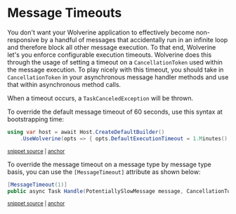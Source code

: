 # Message Timeouts

You don't want your Wolverine application to effectively become non-responsive by a handful of messages
that accidentally run in an infinite loop and therefore block all other message execution. To that end,
Wolverine let's you enforce configurable execution timeouts. Wolverine does this through the usage of
setting a timeout on a `CancellationToken` used within the message execution. To play nicely with this
timeout, you should take in `CancellationToken` in your asynchronous message handler methods and use that
within asynchronous method calls.

When a timeout occurs, a `TaskCanceledException` will be thrown.

To override the default message timeout of 60 seconds, use this syntax at bootstrapping time:

<!-- snippet: sample_set_default_timeout -->
<a id='snippet-sample_set_default_timeout'></a>
```cs
using var host = await Host.CreateDefaultBuilder()
    .UseWolverine(opts => { opts.DefaultExecutionTimeout = 1.Minutes(); }).StartAsync();
```
<sup><a href='https://github.com/JasperFx/alba/blob/master/src/Testing/CoreTests/Acceptance/message_timeout_mechanics.cs#L21-L26' title='Snippet source file'>snippet source</a> | <a href='#snippet-sample_set_default_timeout' title='Start of snippet'>anchor</a></sup>
<!-- endSnippet -->

To override the message timeout on a message type by message type basis, you can use the `[MessageTimeout]`
attribute as shown below:

<!-- snippet: sample_MessageTimeout_on_handler -->
<a id='snippet-sample_messagetimeout_on_handler'></a>
```cs
[MessageTimeout(1)]
public async Task Handle(PotentiallySlowMessage message, CancellationToken cancellationToken)
```
<sup><a href='https://github.com/JasperFx/alba/blob/master/src/Testing/CoreTests/Acceptance/message_timeout_mechanics.cs#L97-L102' title='Snippet source file'>snippet source</a> | <a href='#snippet-sample_messagetimeout_on_handler' title='Start of snippet'>anchor</a></sup>
<!-- endSnippet -->
